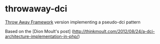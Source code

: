 # throwaway-dci

[Throw Away Framework](https://github.com/kpacha/throwaway) version implementing a pseudo-dci pattern

Based on the [Dion Moult's post] (http://thinkmoult.com/2012/08/24/a-dci-architecture-implementation-in-php/)